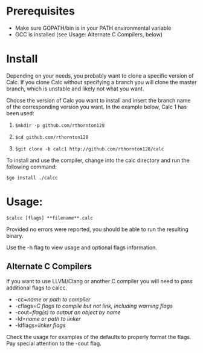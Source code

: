 # Prerequisites

 * Make sure GOPATH/bin is in your PATH environmental variable
 * GCC is installed (see Usage: Alternate C Compilers, below)

# Install

Depending on your needs, you probably want to clone a specific version of
Calc. If you clone Calc without specifying a branch you will clone the master
branch, which is unstable and likely not what you want.

Choose the version of Calc you want to install and insert the branch name of
the corresponding version you want. In the example below, Calc 1 has been used:

 1. 	$mkdir -p github.com/rthornton128
 2. 	$cd github.com/rthornton128
 3. 	$git clone -b calc1 http://github.com/rthornton128/calc

To install and use the compiler, change into the calc directory and run the
following command:

	$go install ./calcc

# Usage:

	$calcc [flags] **filename**.calc

Provided no errors were reported, you should be able to run the resulting
binary.

Use the -h flag to view usage and optional flags information.

## Alternate C Compilers

If you want to use LLVM/Clang or another C compiler you will need to pass
additional flags to calcc.

 * -cc=*name or path to compiler*
 * -cflags=*C flags to compile but not link, including warning flags*
 * -cout=*flag(s) to output an object by name*
 * -ld=*name or path to linker*
 * -ldflags=*linker flags*

Check the usage for examples of the defaults to properly format the flags.
Pay special attention to the -cout flag.
